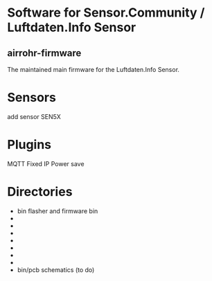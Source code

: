 

# Software for Sensor.Community / Luftdaten.Info Sensor

## airrohr-firmware

The maintained main firmware for the Luftdaten.Info Sensor. 

# Sensors
add sensor SEN5X

# Plugins
MQTT
Fixed IP
Power save

# Directories 

* bin   flasher and firmware bin
* 
* 
* 
* 
* 
* 
* 
* bin/pcb   schematics	(to do)



